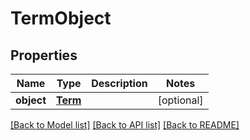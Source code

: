 # TermObject

## Properties
Name | Type | Description | Notes
------------ | ------------- | ------------- | -------------
**object** | [**Term**](Term.md) |  | [optional] 

[[Back to Model list]](../README.md#documentation-for-models) [[Back to API list]](../README.md#documentation-for-api-endpoints) [[Back to README]](../README.md)


